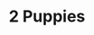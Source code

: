 ---
title: 2 Puppies
source: 2-puppies
vocabulary:
  - puppy
  - fur
  - cute
  - tongue
  - to lick
  - tiny
---
